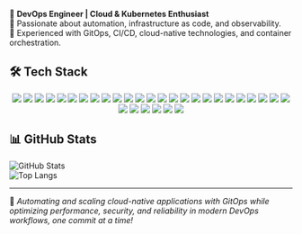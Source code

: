 🚀 **DevOps Engineer | Cloud & Kubernetes Enthusiast**  
🔹 Passionate about automation, infrastructure as code, and observability.  
🔹 Experienced with GitOps, CI/CD, cloud-native technologies, and container orchestration.  

## 🛠️ Tech Stack  

<p align="center">
  <img src="https://img.shields.io/badge/Terraform-623CE4?style=for-the-badge&logo=terraform&logoColor=white">
  <img src="https://img.shields.io/badge/Ansible-EE0000?style=for-the-badge&logo=ansible&logoColor=white">
  <img src="https://img.shields.io/badge/Helm-0F1689?style=for-the-badge&logo=helm&logoColor=white">
  <img src="https://img.shields.io/badge/Kustomize-3178C6?style=for-the-badge">
  <img src="https://img.shields.io/badge/Vagrant-1563FF?style=for-the-badge&logo=vagrant&logoColor=white">
  <img src="https://img.shields.io/badge/Vault-000000?style=for-the-badge&logo=vault&logoColor=white">
  <img src="https://img.shields.io/badge/Azure-0078D4?style=for-the-badge&logo=microsoft-azure&logoColor=white">
  <img src="https://img.shields.io/badge/Kubernetes-326CE5?style=for-the-badge&logo=kubernetes&logoColor=white">
  <img src="https://img.shields.io/badge/OpenShift-EE0000?style=for-the-badge&logo=red-hat-open-shift&logoColor=white">
  <img src="https://img.shields.io/badge/Rancher-0075A8?style=for-the-badge&logo=rancher&logoColor=white">
  <img src="https://img.shields.io/badge/Istio-466BB0?style=for-the-badge&logo=istio&logoColor=white">
  <img src="https://img.shields.io/badge/Docker-2496ED?style=for-the-badge&logo=docker&logoColor=white">
  <img src="https://img.shields.io/badge/GitHub_Actions-2088FF?style=for-the-badge&logo=github-actions&logoColor=white">
  <img src="https://img.shields.io/badge/ArgoCD-EF7B4D?style=for-the-badge&logo=argo&logoColor=white">
  <img src="https://img.shields.io/badge/Tekton-EE0000?style=for-the-badge&logo=tekton&logoColor=white">
  <img src="https://img.shields.io/badge/Prometheus-E6522C?style=for-the-badge&logo=prometheus&logoColor=white">
  <img src="https://img.shields.io/badge/Grafana-F46800?style=for-the-badge&logo=grafana&logoColor=white">
  <img src="https://img.shields.io/badge/Loki-0E75C8?style=for-the-badge">
  <img src="https://img.shields.io/badge/Tempo-FFC107?style=for-the-badge">
  <img src="https://img.shields.io/badge/Thanos-512DA8?style=for-the-badge&logo=thanos&logoColor=white">
  <img src="https://img.shields.io/badge/Trivy-0E75C8?style=for-the-badge&logo=aqua&logoColor=white">
  <img src="https://img.shields.io/badge/RHEL-EE0000?style=for-the-badge&logo=red-hat&logoColor=white">
  <img src="https://img.shields.io/badge/Debian-A81D33?style=for-the-badge&logo=debian&logoColor=white">
  <img src="https://img.shields.io/badge/MySQL-4479A1?style=for-the-badge&logo=mysql&logoColor=white">
  <img src="https://img.shields.io/badge/PostgreSQL-336791?style=for-the-badge&logo=postgresql&logoColor=white">
  <img src="https://img.shields.io/badge/MongoDB-47A248?style=for-the-badge&logo=mongodb&logoColor=white">
  <img src="https://img.shields.io/badge/RabbitMQ-FF6600?style=for-the-badge&logo=rabbitmq&logoColor=white">
  <img src="https://img.shields.io/badge/Redis-DC382D?style=for-the-badge&logo=redis&logoColor=white">
  <img src="https://img.shields.io/badge/Bash-121011?style=for-the-badge&logo=gnu-bash&logoColor=white">
  <img src="https://img.shields.io/badge/Go-00ADD8?style=for-the-badge&logo=go&logoColor=white">
  <img src="https://img.shields.io/badge/Python-3776AB?style=for-the-badge&logo=python&logoColor=white">
</p>

## 📊 GitHub Stats  
![GitHub Stats](https://github-readme-stats.vercel.app/api?username=iquzart&show_icons=true&theme=dark)  
![Top Langs](https://github-readme-stats.vercel.app/api/top-langs/?username=iquzart&layout=compact&theme=dark)  

---
🚀 *Automating and scaling cloud-native applications with GitOps while optimizing performance, security, and reliability in modern DevOps workflows, one commit at a time!*
